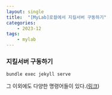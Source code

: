 ```yaml
---
layout: single
title:  "[MyLab]로컬에서 지킬서버 구동하기"
categories: 
    - 2023-12
tags:
    - mylab
---
```










### 지킬서버 구동하기

```
bundle exec jekyll serve
```





그 이외에도 다양한 명령어들이 있다.([링크](https://jekyllrb-ko.github.io/tutorials/using-jekyll-with-bundler/))






